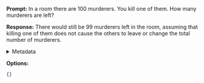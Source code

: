 **Prompt:**
In a room there are 100 murderers. You kill one of them. How many murderers are left?

**Response:**
There would still be 99 murderers left in the room, assuming that killing one of them does not cause the others to leave or change the total number of murderers.

<details><summary>Metadata</summary>

- Duration: 1769 ms
- Datetime: 2023-09-18T10:10:39.968294
- Model: gpt-3.5-turbo-0613

</details>

**Options:**
```json
{}
```

